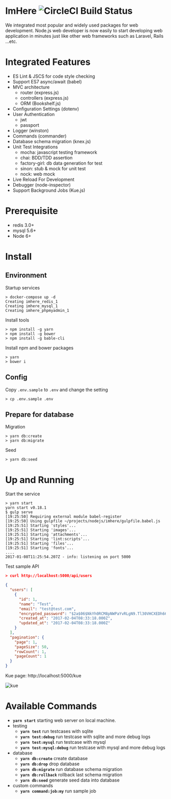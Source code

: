 # ImHere ![CircleCI Build Status](https://circleci.com/gh/imheretw/imhere.svg?style=shield&circle-token=86e04f476d21b9b2164053879588dc4e676fc520)

We integrated most popular and widely used packages for web development.
Node.js web developer is now easily to start developing web application in minutes just like other web frameworks such as Laravel, Rails ...etc.

# Integrated Features

* ES Lint & JSCS for code style checking
* Support ES7 async/await (babel)
* MVC architecture
  * router (express.js)
  * controllers (express.js)
  * ORM (Bookshelf.js)
* Configuration Settings (dotenv)
* User Authentication
  * jwt
  * passport
* Logger (winston)
* Commands (commander)
* Database schema migration (knex.js)
* Unit Test Integrations
  * mocha: javascript testing framework
  * chai: BDD/TDD assertion
  * factory-girl: db data generation for test
  * sinon: stub & mock for unit test
  * nock: web mock
* Live Reload For Development
* Debugger (node-inspector)
* Support Background Jobs (Kue.js)

# Prerequisite
  - redis 3.0+
  - mysql 5.6+
  - Node 6+

# Install

## Environment

Startup services
```shell
> docker-compose up -d
Creating imhere_redis_1
Creating imhere_mysql_1
Creating imhere_phpmyadmin_1
```

Install tools
```shell
> npm install -g yarn
> npm install -g bower
> npm install -g bable-cli
```

Install npm and bower packages
```
> yarn
> bower i
```

## Config

Copy `.env.sample` to `.env` and change the setting
```shell
> cp .env.sample .env
```

## Prepare for database

Migration
```shell
> yarn db:create
> yarn db:migrate
```

Seed
```shell
> yarn db:seed
```

# Up and Running

Start the service
```
> yarn start
yarn start v0.18.1
$ gulp serve
[19:25:50] Requiring external module babel-register
[19:25:50] Using gulpfile ~/projects/nodejs/imhere/gulpfile.babel.js
[19:25:51] Starting 'styles'...
[19:25:51] Starting 'images'...
[19:25:51] Starting 'attachments'...
[19:25:51] Starting 'lint:scripts'...
[19:25:51] Starting 'files'...
[19:25:51] Starting 'fonts'...
....
2017-01-08T11:25:54.207Z - info: listening on port 5000
```

Test sample API
```json
> curl http://localhost:5000/api/users

{
  "users": [
    {
      "id": 1,
      "name": "Test",
      "email": "test@test.com",
      "encrypted_password": "$2a$06$NkYh0RCM8pNWPaYvRLgN9.Tl30VHCXEDh66RKnuDJNBV0RLQSypWa",
      "created_at": "2017-02-04T08:33:18.000Z",
      "updated_at": "2017-02-04T08:33:18.000Z"
    }
  ],
  "pagination": {
    "page": 1,
    "pageSize": 50,
    "rowCount": 1,
    "pageCount": 1
  }
}
```

Kue page: http://localhost:5000/kue

![kue](https://cloud.githubusercontent.com/assets/1978357/22617555/34ee1780-eb03-11e6-998d-01557f517763.png)

# Available Commands
* **`yarn start`** starting web server on local machine.
* testing
  * **`yarn test`** run testcases with sqlite
  * **`yarn test:debug`** run testcase with sqlite and more debug logs
  * **`yarn test:mysql`** run testcase with mysql
  * **`yarn test:mysql:debug`** run testcase with mysql and more debug logs
* database
  * **`yarn db:create`** create database
  * **`yarn db:drop`** drop database
  * **`yarn db:migrate`** run database schema migration
  * **`yarn db:rollback`** rollback last schema migration
  * **`yarn db:seed`** generate seed data into database
* custom commands
  * **`yarn command:job:my`** run sample job
